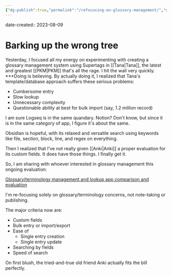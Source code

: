 ```yaml
---
{"dg-publish":true,"permalink":"/refocusing-on-glossary-management/","noteIcon":"2","created":"","updated":""}
---
```


date-created:: 2023-08-09
# Barking up the wrong tree

Yesterday, I focused all my energy on experimenting with creating a glossary management system using Supertags in [[Tana\|Tana]], the latest and greatest [[PKM\|PKM]] that's all the rage. I hit the wall very quickly. ***Doing is believing. By actually doing it, I realized that Tana's template/database approach suffers these serious problems:

- Cumbersome entry
- Slow lookup
- Unnecessary complexity
- Questionable ability at best for bulk import (say, 1.2 million record)

I am sure Logseq is in the same quandary. Notion? Don't know, but since it is in the same category of app, I figure it's about the same.

Obsidian is hopeful, with its relaxed and versatile search using keywords like file, section, block, line, and regex on everything.

Then I realized that I've not really given [[Anki\|Anki]] a proper evaluation for its custom fields. It does have those things. I finally get it.

So, I am sharing with whoever interested in glossary management this ongoing evaluation: 

[Glossary/terminology management and lookup app comparison and evaluation](https://docs.google.com/spreadsheets/d/1MxtXcajosk5Rc4bDptNOGm9BFl7Jc0US02rpt0LybWA/edit?usp=sharing)

I'm re-focusing solely on glossary/terminology concerns, not note-taking or publishing.

The major criteria now are:

- Custom fields
- Bulk entry or import/export
- Ease of
	- Single entry creation
	- Single entry update
- Searching by fields
- Speed of search

On first blush, the tried-and-true old friend Anki actually fits the bill perfectly.


